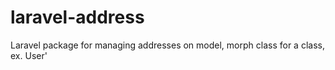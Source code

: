 # laravel-address
Laravel package for managing addresses on model, morph class for a class, ex. User'

